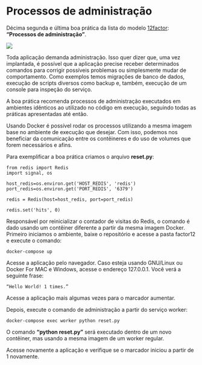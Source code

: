 # Processos de administração

Décima segunda e última boa prática da lista do modelo [12factor](https://12factor.net/pt_br): **“Processos de administração”**.

![](images/admin1.png)

Toda aplicação demanda administração. Isso quer dizer que, uma vez implantada, é possível que a aplicação precise receber determinados comandos para corrigir possíveis problemas ou simplesmente mudar de comportamento. Como exemplos temos migrações de banco de dados, execução de scripts diversos como backup e, também, execução de um console para inspeção do serviço.

A boa prática recomenda processos de administração executados em ambientes idênticos ao utilizado no código em execução, seguindo todas as práticas apresentadas até então.

Usando Docker é possível rodar os processos utilizando a mesma imagem base no ambiente de execução que desejar. Com isso, podemos nos beneficiar da comunicação entre os contêineres e do uso de volumes que forem necessários e afins.

Para exemplificar a boa prática criamos o arquivo **reset.py**:

```
from redis import Redis
import signal, os

host_redis=os.environ.get('HOST_REDIS', 'redis')
port_redis=os.environ.get('PORT_REDIS', '6379')

redis = Redis(host=host_redis, port=port_redis)

redis.set('hits', 0)
```

Responsável por reinicializar o contador de visitas do Redis, o comando é dado usando um contêiner diferente a partir da mesma imagem Docker. Primeiro iniciamos o ambiente, baixe o repositório e acesse a pasta factor12 e execute o comando:

```
docker-compose up 
```

Acesse a aplicação pelo navegador. Caso esteja usando GNU/Linux ou Docker For MAC e Windows, acesse o endereço 127.0.0.1. Você verá a seguinte frase:

```
“Hello World! 1 times.”
```

Acesse a aplicação mais algumas vezes para o marcador aumentar.

Depois, execute o comando de administração a partir do serviço worker:

```
docker-compose exec worker python reset.py
```

O comando **“python reset.py”** será executado dentro de um novo contêiner, mas usando a mesma imagem de um worker regular.

Acesse novamente a aplicação e verifique se o marcador iniciou a partir de 1 novamente.
